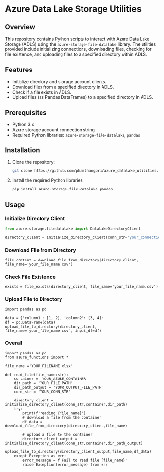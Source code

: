 # Azure Data Lake Storage Utilities

## Overview

This repository contains Python scripts to interact with Azure Data Lake Storage (ADLS) using the `azure-storage-file-datalake` library. The utilities provided include initializing connections, downloading files, checking for file existence, and uploading files to a specified directory within ADLS.

## Features

- Initialize directory and storage account clients.
- Download files from a specified directory in ADLS.
- Check if a file exists in ADLS.
- Upload files (as Pandas DataFrames) to a specified directory in ADLS.

## Prerequisites

- Python 3.x
- Azure storage account connection string
- Required Python libraries: `azure-storage-file-datalake`, `pandas`

## Installation

1. Clone the repository:
    ```sh
    git clone https://github.com/phamthangpri/azure_datalake_utilities.git
    ```
2. Install the required Python libraries:
    ```sh
    pip install azure-storage-file-datalake pandas
    ```

## Usage

### Initialize Directory Client

```python
from azure.storage.filedatalake import DataLakeDirectoryClient

directory_client = initialize_directory_client(conn_str='your_connection_string', container='your_container', dir_path='your_directory_path')
```
###  Download File from Directory
```
file_content = download_file_from_directory(directory_client, file_name='your_file_name.csv')
```

###  Check File Existence
```
exists = file_exists(directory_client, file_name='your_file_name.csv')
```
###  Upload File to Directory
```
import pandas as pd

data = {'column1': [1, 2], 'column2': [3, 4]}
df = pd.DataFrame(data)
upload_file_to_directory(directory_client, file_name='your_file_name.csv', input_df=df)

```

### Overall 
```
import pandas as pd
from azure_functions import *

file_name ='YOUR_FILENAME.xlsx'

def read_file(file_name:str):
    container = 'YOUR_AZURE_CONTAINER'
    dir_path = 'YOUR_FILE_PATH'
    dir_path_output = 'YOUR_OUTPUT_FILE_PATH'
    conn_str = 'YOUR_CONN_STR'
    
    directory_client = initialize_directory_client(conn_str,container,dir_path)
    try:
        print(f'reading {file_name}')
        # download a file from the container
        df_data = download_file_from_directory(directory_client,file_name) 
        
        # upload a file to the container
        directory_client_output = initialize_directory_client(conn_str,container,dir_path_output)
        upload_file_to_directory(directory_client_output,file_name,df_data)
    except Exception as err:
        error_message = f'Fail to read file {file_name}'
        raise Exception(error_message) from err
```
